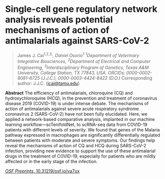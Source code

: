 # Single-cell gene regulatory network analysis reveals potential mechanisms of action of antimalarials against SARS-CoV-2

> James J. Cai<sup>1,2,3,*</sup>, Daniel Osorio<sup>1</sup>
> <sup>1</sup>Department of Veterinary Integrative Biosciences, <sup>2</sup>Department of Electrical and Computer Engineering, <sup>3</sup>Interdisciplinary Program of Genetics, Texas A&M University, College Station, TX 77843, USA.
> ORCIDs: 0000-0002-8081-6725 (J.J.C.), 0000-0003-4424-8422 (D.O.)
> <sup>*</sup>Corresponding author: J.J.C. (jcai@tamu.edu)

**Abstract**
The efficiency of antimalarials, chloroquine (CQ) and hydroxychloroquine (HCQ), in the prevention and treatment of coronavirus disease 2019 (COVID-19) is under intense debate. The mechanisms of action of antimalarials against severe acute respiratory syndrome coronavirus 2 (SARS-CoV-2) have not been fully elucidated. Here, we applied a network-based comparative analysis, implanted in our machine learning workflow—scTenifoldNet, to scRNA-seq data from COVID-19 patients with different levels of severity. We found that genes of the Malaria pathway expressed in macrophages are significantly differentially regulated between patients with moderate and severe symptoms. Our findings help reveal the mechanisms of action of CQ and HCQ during SARS-CoV-2 infection, providing new evidence to support the use of these antimalarial drugs in the treatment of COVID-19, especially for patients who are mildly affected or in the early stage of the infection.

[*OSF Preprints*. 10.31219/osf.io/va7ux](https://doi.org/10.31219/osf.io/va7ux)
